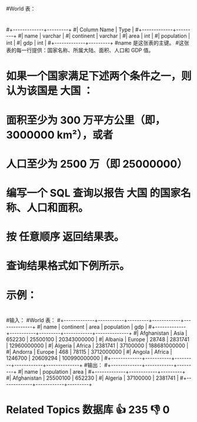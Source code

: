 #World 表： 
#
# 
# 
# 
# 
#+-------------+---------+
#| Column Name | Type    |
#+-------------+---------+
#| name        | varchar |
#| continent   | varchar |
#| area        | int     |
#| population  | int     |
#| gdp         | int     |
#+-------------+---------+
#name 是这张表的主键。
#这张表的每一行提供：国家名称、所属大陆、面积、人口和 GDP 值。
# 
#
# 
#
# 如果一个国家满足下述两个条件之一，则认为该国是 大国 ： 
#
# 
# 面积至少为 300 万平方公里（即，3000000 km²），或者 
# 人口至少为 2500 万（即 25000000） 
# 
#
# 编写一个 SQL 查询以报告 大国 的国家名称、人口和面积。 
#
# 按 任意顺序 返回结果表。 
#
# 查询结果格式如下例所示。 
#
# 
#
# 示例： 
#
# 
#输入：
#World 表：
#+-------------+-----------+---------+------------+--------------+
#| name        | continent | area    | population | gdp          |
#+-------------+-----------+---------+------------+--------------+
#| Afghanistan | Asia      | 652230  | 25500100   | 20343000000  |
#| Albania     | Europe    | 28748   | 2831741    | 12960000000  |
#| Algeria     | Africa    | 2381741 | 37100000   | 188681000000 |
#| Andorra     | Europe    | 468     | 78115      | 3712000000   |
#| Angola      | Africa    | 1246700 | 20609294   | 100990000000 |
#+-------------+-----------+---------+------------+--------------+
#输出：
#+-------------+------------+---------+
#| name        | population | area    |
#+-------------+------------+---------+
#| Afghanistan | 25500100   | 652230  |
#| Algeria     | 37100000   | 2381741 |
#+-------------+------------+---------+
# 
# 
# 
# 
# Related Topics 数据库 👍 235 👎 0
